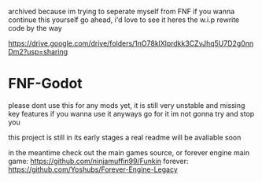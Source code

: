 archived because im trying to seperate myself from FNF
if you wanna continue this yourself go ahead, i'd love to see it
heres the w.i.p rewrite code by the way

https://drive.google.com/drive/folders/1nO78klXlprdkk3CZvJhq5U7D2g0nnDm2?usp=sharing


# FNF-Godot

please dont use this for any mods yet, it is still very unstable and missing key features
if you wanna use it anyways go for it im not gonna try and stop you
 
this project is still in its early stages
a real readme will be avaliable soon

in the meantime check out the main games source, or forever engine
main game: https://github.com/ninjamuffin99/Funkin
forever: https://github.com/Yoshubs/Forever-Engine-Legacy
